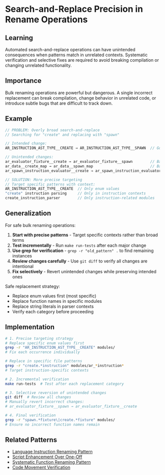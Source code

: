 # Search-and-Replace Precision in Rename Operations

## Learning
Automated search-and-replace operations can have unintended consequences when patterns match in unrelated contexts. Systematic verification and selective fixes are required to avoid breaking compilation or changing unrelated functionality.

## Importance
Bulk renaming operations are powerful but dangerous. A single incorrect replacement can break compilation, change behavior in unrelated code, or introduce subtle bugs that are difficult to track down.

## Example
```c
// PROBLEM: Overly broad search-and-replace
// Searching for "create" and replacing with "spawn"

// Intended change:
AR_INSTRUCTION_AST_TYPE__CREATE → AR_INSTRUCTION_AST_TYPE__SPAWN  // Good

// Unintended changes:
ar_evaluator_fixture__create → ar_evaluator_fixture__spawn        // Bad: Wrong function
ar_data__create_map → ar_data__spawn_map                          // Bad: Wrong function  
ar_spawn_instruction_evaluator__create → ar_spawn_instruction_evaluator__spawn  // Bad: Constructor

// SOLUTION: More precise targeting
// Target specific patterns with context:
AR_INSTRUCTION_AST_TYPE__CREATE  // Only enum values
"create" instruction parsing     // Only in instruction contexts
create_instruction_parser        // Only instruction-related modules
```

## Generalization
For safe bulk renaming operations:

1. **Start with precise patterns** - Target specific contexts rather than broad terms
2. **Test incrementally** - Run `make run-tests` after each major change
3. **Use grep for verification** - `grep -r "old_pattern" .` to find remaining instances
4. **Review changes carefully** - Use `git diff` to verify all changes are intentional
5. **Fix selectively** - Revert unintended changes while preserving intended ones

Safe replacement strategy:
- Replace enum values first (most specific)
- Replace function names in specific modules
- Replace string literals in parser contexts
- Verify each category before proceeding

## Implementation
```bash
# 1. Precise targeting strategy
# Replace specific enum values first
grep -r "AR_INSTRUCTION_AST_TYPE__CREATE" modules/
# Fix each occurrence individually

# Replace in specific file patterns
grep -r "create.*instruction" modules/ar_*instruction*
# Target instruction-specific contexts

# 2. Incremental verification
make run-tests  # Test after each replacement category

# 3. Selective reversion of unintended changes
git diff  # Review all changes
# Manually revert incorrect changes:
# ar_evaluator_fixture__spawn → ar_evaluator_fixture__create

# 4. Final verification
grep -r "spawn.*fixture\|create.*fixture" modules/
# Ensure no incorrect function names remain
```

## Related Patterns
- [Language Instruction Renaming Pattern](language-instruction-renaming-pattern.md)
- [Script Enhancement Over One-Off](script-enhancement-over-one-off.md)
- [Systematic Function Renaming Pattern](systematic-function-renaming-pattern.md)
- [Code Movement Verification](code-movement-verification.md)
